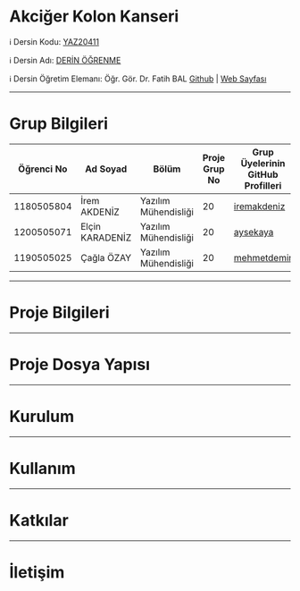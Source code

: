 # Akciğer Kolon Kanseri

ℹ️ Dersin Kodu: [YAZ20411](https://ebp.klu.edu.tr/Ders/dersDetay/YAZ20411/716026/tr)

ℹ️ Dersin Adı: [DERİN ÖĞRENME](https://ebp.klu.edu.tr/Ders/dersDetay/YAZ20411/716026/tr)

ℹ️ Dersin Öğretim Elemanı: Öğr. Gör. Dr. Fatih BAL [Github](https://github.com/balfatih) | [Web Sayfası](https://balfatih.github.io/)

---
# Grup Bilgileri

| Öğrenci No | Ad Soyad          | Bölüm   | Proje Grup No | Grup Üyelerinin GitHub Profilleri                  |
|------------|-------------------|---------|---------------|---------------------------------------------------|
| 1180505804     | İrem AKDENİZ  | Yazılım Mühendisliği | 20 | [iremakdeniz](https://github.com/iremakdeniz)     |
| 1200505071     | Elçin KARADENİZ | Yazılım Mühendisliği   | 20 | [aysekaya](https://github.com/aysekaya)           |
| 1190505025     | Çağla ÖZAY      | Yazılım Mühendisliği    | 20 | [mehmetdemir](https://github.com/mehmetdemir)     |

---

# Proje Bilgileri


---

# Proje Dosya Yapısı


---

# Kurulum


---


# Kullanım


---

# Katkılar



---

# İletişim 
